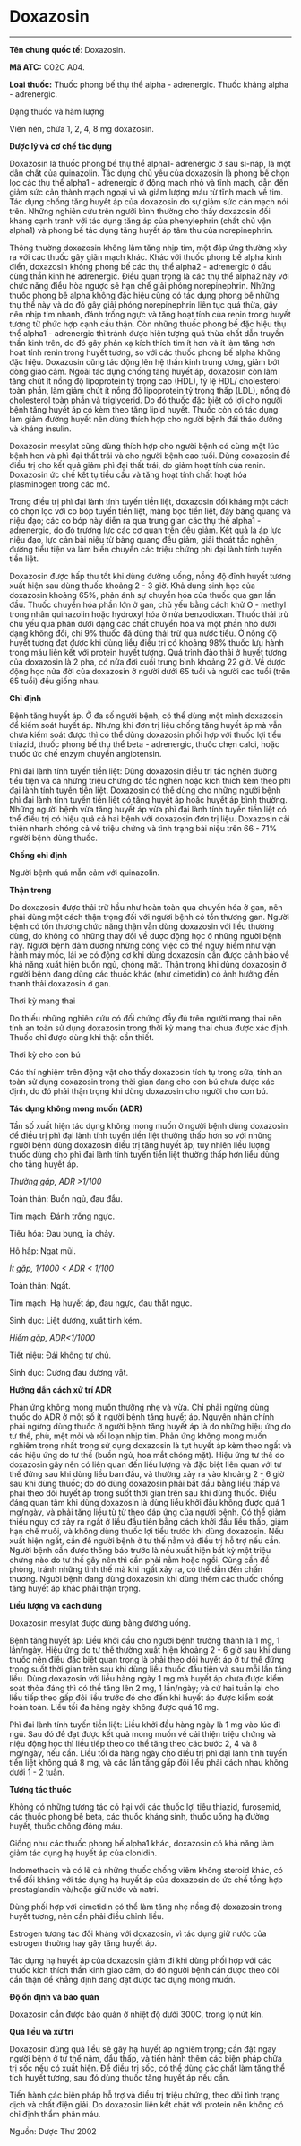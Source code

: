 # Doxazosin

---

**Tên chung quốc tế**: Doxazosin.

**Mã ATC:** C02C A04.

**Loại thuốc:** Thuốc phong bế thụ thể alpha - adrenergic. Thuốc kháng alpha - adrenergic.

Dạng thuốc và hàm lượng

Viên nén, chứa 1, 2, 4, 8 mg doxazosin.

**Dược lý và cơ chế tác dụng**

Doxazosin là thuốc phong bế thụ thể alpha1- adrenergic ở sau si-náp, là một dẫn chất của quinazolin. Tác dụng chủ yếu của doxazosin là phong bế chọn lọc các thụ thể alpha1 - adrenergic ở động mạch nhỏ và tĩnh mạch, dẫn đến giảm sức cản thành mạch ngoại vi và giảm lượng máu từ tĩnh mạch về tim. Tác dụng chống tăng huyết áp của doxazosin do sự giảm sức cản mạch nói trên. Những nghiên cứu trên người bình thường cho thấy doxazosin đối kháng cạnh tranh với tác dụng tăng áp của phenylephrin (chất chủ vận alpha1) và phong bế tác dụng tăng huyết áp tâm thu của norepinephrin.

Thông thường doxazosin không làm tăng nhịp tim, một đáp ứng thường xảy ra với các thuốc gây giãn mạch khác. Khác với thuốc phong bế alpha kinh điển, doxazosin không phong bế các thụ thể alpha2 - adrenergic ở đầu cùng thần kinh hệ adrenergic. Ðiều quan trọng là các thụ thể alpha2 này với chức năng điều hòa ngược sẽ hạn chế giải phóng norepinephrin. Những thuốc phong bế alpha không đặc hiệu cũng có tác dụng phong bế những thụ thể này và do đó gây giải phóng norepinephrin liên tục quá thừa, gây nên nhịp tim nhanh, đánh trống ngực và tăng hoạt tính của renin trong huyết tương từ phức hợp cạnh cầu thận. Còn những thuốc phong bế đặc hiệu thụ thể alpha1 - adrenergic thì tránh được hiện tượng quá thừa chất dẫn truyền thần kinh trên, do đó gây phản xạ kích thích tim ít hơn và ít làm tăng hơn hoạt tính renin trong huyết tương, so với các thuốc phong bế alpha không đặc hiệu. Doxazosin cũng tác động lên hệ thần kinh trung ương, giảm bớt dòng giao cảm. Ngoài tác dụng chống tăng huyết áp, doxazosin còn làm tăng chút ít nồng độ lipoprotein tỷ trọng cao (HDL), tỷ lệ HDL/ cholesterol toàn phần, làm giảm chút ít nồng độ lipoprotein tỷ trọng thấp (LDL), nồng độ cholesterol toàn phần và triglycerid. Do đó thuốc đặc biệt có lợi cho người bệnh tăng huyết áp có kèm theo tăng lipid huyết. Thuốc còn có tác dụng làm giảm đường huyết nên dùng thích hợp cho người bệnh đái tháo đường và kháng insulin.

Doxazosin mesylat cũng dùng thích hợp cho người bệnh có cùng một lúc bệnh hen và phì đại thất trái và cho người bệnh cao tuổi. Dùng doxazosin để điều trị cho kết quả giảm phì đại thất trái, do giảm hoạt tính của renin. Doxazosin ức chế kết tụ tiểu cầu và tăng hoạt tính chất hoạt hóa plasminogen trong các mô.

Trong điều trị phì đại lành tính tuyến tiền liệt, doxazosin đối kháng một cách có chọn lọc với co bóp tuyến tiền liệt, màng bọc tiền liệt, đáy bàng quang và niệu đạo; các co bóp này diễn ra qua trung gian các thụ thể alpha1 - adrenergic, do đó trương lực các cơ quan trên đều giảm. Kết quả là áp lực niệu đạo, lực cản bài niệu từ bàng quang đều giảm, giải thoát tắc nghẽn đường tiểu tiện và làm biến chuyển các triệu chứng phì đại lành tính tuyến tiền liệt.

Doxazosin được hấp thu tốt khi dùng đường uống, nồng độ đỉnh huyết tương xuất hiện sau dùng thuốc khoảng 2 - 3 giờ. Khả dụng sinh học của doxazosin khoảng 65%, phản ánh sự chuyển hóa của thuốc qua gan lần đầu. Thuốc chuyển hóa phần lớn ở gan, chủ yếu bằng cách khử O - methyl trong nhân quinazolin hoặc hydroxyl hóa ở nửa benzodioxan. Thuốc thải trừ chủ yếu qua phân dưới dạng các chất chuyển hóa và một phần nhỏ dưới dạng không đổi, chỉ 9% thuốc đã dùng thải trừ qua nước tiểu. Ở nồng độ huyết tương đạt được khi dùng liều điều trị có khoảng 98% thuốc lưu hành trong máu liên kết với protein huyết tương. Quá trình đào thải ở huyết tương của doxazosin là 2 pha, có nửa đời cuối trung bình khoảng 22 giờ. Về dược động học nửa đời của doxazosin ở người dưới 65 tuổi và người cao tuổi (trên 65 tuổi) đều giống nhau.

**Chỉ định**

Bệnh tăng huyết áp. Ở đa số người bệnh, có thể dùng một mình doxazosin để kiểm soát huyết áp. Nhưng khi đơn trị liệu chống tăng huyết áp mà vẫn chưa kiểm soát được thì có thể dùng doxazosin phối hợp với thuốc lợi tiểu thiazid, thuốc phong bế thụ thể beta - adrenergic, thuốc chẹn calci, hoặc thuốc ức chế enzym chuyển angiotensin.

Phì đại lành tính tuyến tiền liệt: Dùng doxazosin điều trị tắc nghẽn đường tiểu tiện và cả những triệu chứng do tắc nghẽn hoặc kích thích kèm theo phì đại lành tính tuyến tiền liệt. Doxazosin có thể dùng cho những người bệnh phì đại lành tính tuyến tiền liệt có tăng huyết áp hoặc huyết áp bình thường. Những người bệnh vừa tăng huyết áp vừa phì đại lành tính tuyến tiền liệt có thể điều trị có hiệu quả cả hai bệnh với doxazosin đơn trị liệu. Doxazosin cải thiện nhanh chóng cả về triệu chứng và tình trạng bài niệu trên 66 - 71% người bệnh dùng thuốc.

**Chống chỉ định**

Người bệnh quá mẫn cảm với quinazolin.

**Thận trọng**

Do doxazosin được thải trừ hầu như hoàn toàn qua chuyển hóa ở gan, nên phải dùng một cách thận trọng đối với người bệnh có tổn thương gan. Người bệnh có tổn thương chức năng thận vẫn dùng doxazosin với liều thường dùng, do không có những thay đổi về dược động học ở những người bệnh này. Người bệnh đảm đương những công việc có thể nguy hiểm như vận hành máy móc, lái xe có động cơ khi dùng doxazosin cần được cảnh báo về khả năng xuất hiện buồn ngủ, chóng mặt. Thận trọng khi dùng doxazosin ở người bệnh đang dùng các thuốc khác (như cimetidin) có ảnh hưởng đến thanh thải doxazosin ở gan.

Thời kỳ mang thai

Do thiếu những nghiên cứu có đối chứng đầy đủ trên người mang thai nên tính an toàn sử dụng doxazosin trong thời kỳ mang thai chưa được xác định. Thuốc chỉ được dùng khi thật cần thiết.

Thời kỳ cho con bú

Các thí nghiệm trên động vật cho thấy doxazosin tích tụ trong sữa, tính an toàn sử dụng doxazosin trong thời gian đang cho con bú chưa được xác định, do đó phải thận trọng khi dùng doxazosin cho người cho con bú.

**Tác dụng không mong muốn (ADR)**

Tần số xuất hiện tác dụng không mong muốn ở người bệnh dùng doxazosin để điều trị phì đại lành tính tuyến tiền liệt thường thấp hơn so với những người bệnh dùng doxazosin điều trị tăng huyết áp; tuy nhiên liều lượng thuốc dùng cho phì đại lành tính tuyến tiền liệt thường thấp hơn liều dùng cho tăng huyết áp.

_Thường gặp, ADR >1/100_

Toàn thân: Buồn ngủ, đau đầu.

Tim mạch: Ðánh trống ngực.

Tiêu hóa: Ðau bụng, ỉa chảy.

Hô hấp: Ngạt mũi.

_Ít gặp, 1/1000 < ADR < 1/100_

Toàn thân: Ngất.

Tim mạch: Hạ huyết áp, đau ngực, đau thắt ngực.

Sinh dục: Liệt dương, xuất tinh kém.

_Hiếm gặp, ADR<1/1000_

Tiết niệu: Ðái không tự chủ.

Sinh dục: Cương đau dương vật.

**Hướng dẫn cách xử trí ADR**

Phản ứng không mong muốn thường nhẹ và vừa. Chỉ phải ngừng dùng thuốc do ADR ở một số ít người bệnh tăng huyết áp. Nguyên nhân chính phải ngừng dùng thuốc ở người bệnh tăng huyết áp là do những hiệu ứng do tư thế, phù, mệt mỏi và rối loạn nhịp tim. Phản ứng không mong muốn nghiêm trọng nhất trong sử dụng doxazosin là tụt huyết áp kèm theo ngất và các hiệu ứng do tư thế (buồn ngủ, hoa mắt chóng mặt). Hiệu ứng tư thế do doxazosin gây nên có liên quan đến liều lượng và đặc biệt liên quan với tư thế đứng sau khi dùng liều ban đầu, và thường xảy ra vào khoảng 2 - 6 giờ sau khi dùng thuốc; do đó dùng doxazosin phải bắt đầu bằng liều thấp và phải theo dõi huyết áp trong suốt thời gian trên sau khi dùng thuốc. Ðiều đáng quan tâm khi dùng doxazosin là dùng liều khởi đầu không được quá 1 mg/ngày, và phải tăng liều từ từ theo đáp ứng của người bệnh. Có thể giảm thiểu nguy cơ xảy ra ngất ở liều đầu tiên bằng cách khởi đầu liều thấp, giảm hạn chế muối, và không dùng thuốc lợi tiểu trước khi dùng doxazosin. Nếu xuất hiện ngất, cần để người bệnh ở tư thế nằm và điều trị hỗ trợ nếu cần. Người bệnh cần được thông báo trước là nếu xuất hiện bất kỳ một triệu chứng nào do tư thế gây nên thì cần phải nằm hoặc ngồi. Cũng cần đề phòng, tránh những tình thế mà khi ngất xảy ra, có thể dẫn đến chấn thương. Người bệnh đang dùng doxazosin khi dùng thêm các thuốc chống tăng huyết áp khác phải thận trọng.

**Liều lượng và cách dùng**

Doxazosin mesylat được dùng bằng đường uống.

Bệnh tăng huyết áp: Liều khởi đầu cho người bệnh trưởng thành là 1 mg, 1 lần/ngày. Hiệu ứng do tư thế thường xuất hiện khoảng 2 - 6 giờ sau khi dùng thuốc nên điều đặc biệt quan trọng là phải theo dõi huyết áp ở tư thế đứng trong suốt thời gian trên sau khi dùng liều thuốc đầu tiên và sau mỗi lần tăng liều. Dùng doxazosin với liều hàng ngày 1 mg mà huyết áp chưa được kiểm soát thỏa đáng thì có thể tăng lên 2 mg, 1 lần/ngày; và cứ hai tuần lại cho liều tiếp theo gấp đôi liều trước đó cho đến khi huyết áp được kiểm soát hoàn toàn. Liều tối đa hàng ngày không được quá 16 mg.

Phì đại lành tính tuyến tiền liệt: Liều khởi đầu hàng ngày là 1 mg vào lúc đi ngủ. Sau đó để đạt được kết quả mong muốn về cải thiện triệu chứng và niệu động học thì liều tiếp theo có thể tăng theo các bước 2, 4 và 8 mg/ngày, nếu cần. Liều tối đa hàng ngày cho điều trị phì đại lành tính tuyến tiền liệt không quá 8 mg, và các lần tăng gấp đôi liều phải cách nhau không dưới 1 - 2 tuần.

**Tương tác thuốc**

Không có những tương tác có hại với các thuốc lợi tiểu thiazid, furosemid, các thuốc phong bế beta, các thuốc kháng sinh, thuốc uống hạ đường huyết, thuốc chống đông máu.

Giống như các thuốc phong bế alpha1 khác, doxazosin có khả năng làm giảm tác dụng hạ huyết áp của clonidin.

Indomethacin và có lẽ cả những thuốc chống viêm không steroid khác, có thể đối kháng với tác dụng hạ huyết áp của doxazosin do ức chế tổng hợp prostaglandin và/hoặc giữ nước và natri.

Dùng phối hợp với cimetidin có thể làm tăng nhẹ nồng độ doxazosin trong huyết tương, nên cần phải điều chỉnh liều.

Estrogen tương tác đối kháng với doxazosin, vì tác dụng giữ nước của estrogen thường hay gây tăng huyết áp.

Tác dụng hạ huyết áp của doxazosin giảm đi khi dùng phối hợp với các thuốc kích thích thần kinh giao cảm, do đó người bệnh cần được theo dõi cẩn thận để khẳng định đang đạt được tác dụng mong muốn.

**Ðộ ổn định và bảo quản**

Doxazosin cần được bảo quản ở nhiệt độ dưới 300C, trong lọ nút kín.

**Quá liều và xử trí**

Doxazosin dùng quá liều sẽ gây hạ huyết áp nghiêm trọng; cần đặt ngay người bệnh ở tư thế nằm, đầu thấp, và tiến hành thêm các biện pháp chữa trị sốc nếu có xuất hiện. Ðể điều trị sốc, có thể dùng các chất làm tăng thể tích huyết tương, sau đó dùng thuốc tăng huyết áp nếu cần.

Tiến hành các biện pháp hỗ trợ và điều trị triệu chứng, theo dõi tình trạng dịch và chất điện giải. Do doxazosin liên kết chặt với protein nên không có chỉ định thẩm phân máu.

Nguồn: Dược Thư 2002